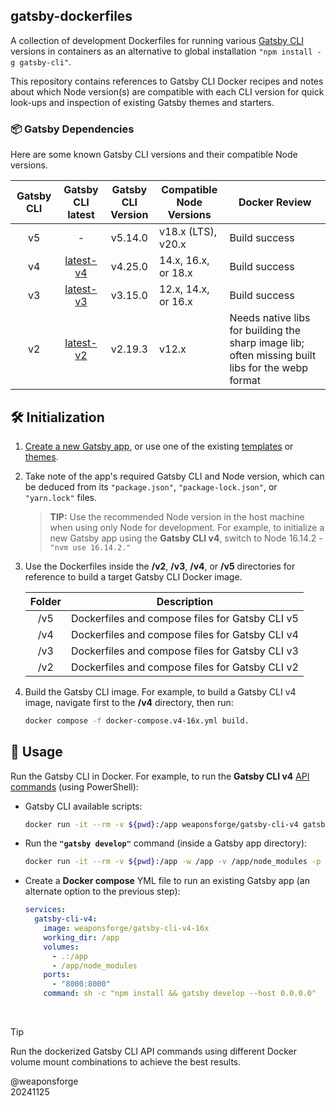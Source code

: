 ## gatsby-dockerfiles

A collection of development Dockerfiles for running various [Gatsby CLI](https://www.gatsbyjs.com/docs/reference/gatsby-cli/) versions in containers as an alternative to global installation `"npm install -g gatsby-cli"`.

This repository contains references to Gatsby CLI Docker recipes and notes about which Node version(s) are compatible with each CLI version for quick look-ups and inspection of existing Gatsby themes and starters.

### 📦 Gatsby Dependencies

Here are some known Gatsby CLI versions and their compatible Node versions.

| Gatsby CLI | Gatsby CLI<br>latest | Gatsby CLI<br>Version | Compatible Node<br>Versions | Docker Review |
| :---: | :---: | :---: | --- | --- |
| v5 | - | v5.14.0 | v18.x (LTS), v20.x  | Build success |
| v4 | [latest-v4](https://www.npmjs.com/package/gatsby-cli/v/latest-v4) | v4.25.0 | 14.x, 16.x, or 18.x | Build success |
| v3 | [latest-v3](https://www.npmjs.com/package/gatsby-cli/v/latest-v3) | v3.15.0 | 12.x, 14.x, or 16.x | Build success |
| v2 | [latest-v2](https://www.npmjs.com/package/gatsby-cli/v/latest-v2) | v2.19.3 | v12.x | Needs native libs for building the sharp image lib; often missing built libs for the webp format |

## 🛠️ Initialization

1. [Create a new Gatsby app](https://www.gatsbyjs.com/docs/tutorial/getting-started/), or use one of the existing [templates](https://www.builtatlightspeed.com/category/gatsby) or [themes](https://jamstackthemes.dev/theme/#ssg=gatsby).

2. Take note of the app's required Gatsby CLI and Node version, which can be deduced from its `"package.json"`, `"package-lock.json"`, or `"yarn.lock"` files.
   > **TIP:** Use the recommended Node version in the host machine when using only Node for development. For example, to initialize a new Gatsby app using the **Gatsby CLI v4**, switch to Node 16.14.2 - `"nvm use 16.14.2."`

3. Use the Dockerfiles inside the **/v2**, **/v3**, **/v4**, or **/v5** directories for reference to build a target Gatsby CLI Docker image.

   | Folder | Description |
   | :---: | --- |
   | /v5 | Dockerfiles and compose files for Gatsby CLI v5 |
   | /v4 | Dockerfiles and compose files for Gatsby CLI v4 |
   | /v3 | Dockerfiles and compose files for Gatsby CLI v3 |
   | /v2 | Dockerfiles and compose files for Gatsby CLI v2 |

4. Build the Gatsby CLI image. For example, to build a Gatsby CLI v4 image, navigate first to the **/v4** directory, then run:
   ```bash
   docker compose -f docker-compose.v4-16x.yml build.
   ```

## 🚀 Usage

Run the Gatsby CLI in Docker. For example, to run the **Gatsby CLI v4** [API commands](https://www.gatsbyjs.com/docs/reference/gatsby-cli/#api-commands) (using PowerShell):

- Gatsby CLI available scripts:
   ```bash
   docker run -it --rm -v ${pwd}:/app weaponsforge/gatsby-cli-v4 gatsby <API_COMMAND>
   ```

- Run the **`"gatsby develop"`** command (inside a Gatsby app directory):
   ```bash
   docker run -it --rm -v ${pwd}:/app -w /app -v /app/node_modules -p 8000:8000 weaponsforge/gatsby-cli-v4-16x sh -c "npm install && gatsby develop -H 0.0.0.0 --verbose"
   ```

- Create a **Docker compose** YML file to run an existing Gatsby app (an alternate option to the previous step):<br>

   ```yaml
   services:
     gatsby-cli-v4:
       image: weaponsforge/gatsby-cli-v4-16x
       working_dir: /app
       volumes:
         - .:/app
         - /app/node_modules
       ports:
         - "8000:8000"
       command: sh -c "npm install && gatsby develop --host 0.0.0.0"
   ```
<br>

> [!TIP]
> Run the dockerized Gatsby CLI API commands using different Docker volume mount combinations to achieve the best results.

@weaponsforge<br>
20241125
